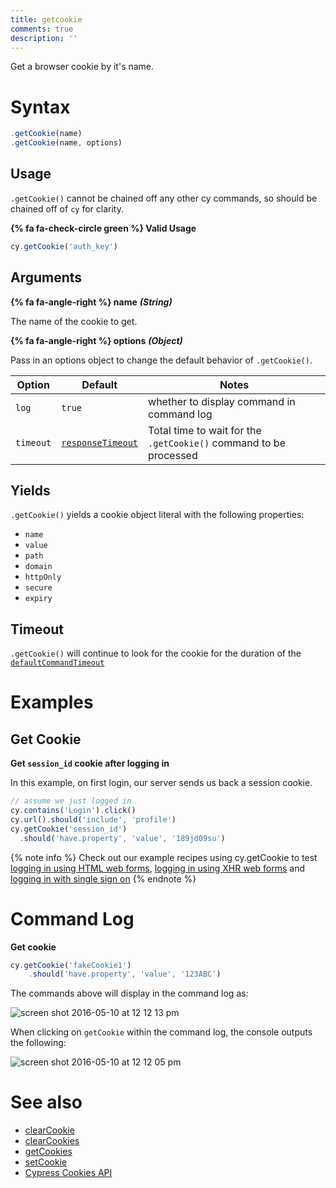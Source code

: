```yaml
---
title: getcookie
comments: true
description: ''
---
```


Get a browser cookie by it's name.

# Syntax

```javascript
.getCookie(name)
.getCookie(name, options)
```

## Usage

`.getCookie()` cannot be chained off any other cy commands, so should be chained off of `cy` for clarity.

**{% fa fa-check-circle green %} Valid Usage**

```javascript
cy.getCookie('auth_key')    
```

## Arguments

**{% fa fa-angle-right %} name** ***(String)***

The name of the cookie to get.

**{% fa fa-angle-right %} options** ***(Object)***

Pass in an options object to change the default behavior of `.getCookie()`.

Option | Default | Notes
--- | --- | ---
`log` | `true` | whether to display command in command log
`timeout` | [`responseTimeout`](https://on.cypress.io/guides/configuration#timeouts) | Total time to wait for the `.getCookie()` command to be processed

## Yields

`.getCookie()` yields a cookie object literal with the following properties:

- `name`
- `value`
- `path`
- `domain`
- `httpOnly`
- `secure`
- `expiry`

## Timeout

`.getCookie()` will continue to look for the cookie for the duration of the [`defaultCommandTimeout`](https://on.cypress.io/guides/configuration#timeouts)

# Examples

## Get Cookie

**Get `session_id` cookie after logging in**

In this example, on first login, our server sends us back a session cookie.

```javascript
// assume we just logged in
cy.contains('Login').click()
cy.url().should('include', 'profile')
cy.getCookie('session_id')
  .should('have.property', 'value', '189jd09su')
```

{% note info %}
Check out our example recipes using cy.getCookie to test [logging in using HTML web forms](https://github.com/cypress-io/cypress-example-recipes/blob/master/cypress/integration/logging_in_html_web_form_spec.js), [logging in using XHR web forms](https://github.com/cypress-io/cypress-example-recipes/blob/master/cypress/integration/logging_in_xhr_web_form_spec.js) and [logging in with single sign on](https://github.com/cypress-io/cypress-example-recipes/blob/master/cypress/integration/logging_in_single_sign_on_spec.js)
{% endnote %}

# Command Log

**Get cookie**

```javascript
cy.getCookie('fakeCookie1')
    .should('have.property', 'value', '123ABC')
```

The commands above will display in the command log as:

![screen shot 2016-05-10 at 12 12 13 pm](https://cloud.githubusercontent.com/assets/1271364/15153750/7a1caa40-16a8-11e6-9f70-3858dacb6792.png)

When clicking on `getCookie` within the command log, the console outputs the following:

![screen shot 2016-05-10 at 12 12 05 pm](https://cloud.githubusercontent.com/assets/1271364/15153749/7a18b00c-16a8-11e6-86ad-ea969f46bb6c.png)

# See also

- [clearCookie](https://on.cypress.io/api/clearcookie)
- [clearCookies](https://on.cypress.io/api/clearcookies)
- [getCookies](https://on.cypress.io/api/getcookies)
- [setCookie](https://on.cypress.io/api/setcookie)
- [Cypress Cookies API](https://on.cypress.io/api/cookies)
